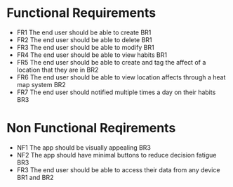 # Functional Requirements
- FR1 The end user should be able to create BR1
- FR2 The end user should be able to delete BR1
- FR3 The end user should be able to modify BR1
- FR4 The end user should be able to view habits BR1
- FR5 The end user should be able to create and tag the affect of a location that they are in BR2
- FR6 The end user should be able to view location affects through a heat map system BR2
- FR7 The end user should notified multiple times a day on their habits BR3
# Non Functional Reqirements 
- NF1 The app should be visually appealing BR3
- NF2 The app should have minimal buttons to reduce decision fatigue BR3
- FR3 The end user should be able to access their data from any device BR1 and BR2
